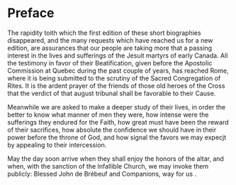 # Preface

The rapidity toith which the first edition of these short biographies disappeared, and the many requests which have reached us for a new edition, are assurances that our people are taking more that a passing interest in the lives and sufferings of the Jesuit martyrs of early Canada. All the testimony in favor of their Beatification, given before the Apostolic Commission at Quebec during the past couple of years, has reached Rome, where it is being submitted to the scrutiny of the Sacred Congregation of Rites. It is the ardent prayer of the friends of those old heroes of the Cross that the verdict of that august tribunal shall be favorable to their Cause.

Meanwhile we are asked to make a deeper study of their lives, in order the better to know what manner of men they were, how intense were the sufferings they endured for the Faith, how great must have been the reward of their sacrifices, how absolute the confidence we should have in their power before the throne of God, and how signal the favors we may expecjt by appealing to their intercession.

May the day soon arrive when they shall enjoy the honors of the altar, and when, with the sanction of the Infallible Church, we may invoke them publicly: Blessed John de Brébeuf and Companions, way for us .

